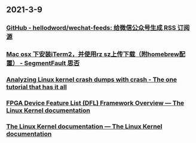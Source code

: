 
## 2021-3-9

### [GitHub - hellodword/wechat-feeds: 给微信公众号生成 RSS 订阅源](https://github.com/hellodword/wechat-feeds?continueFlag=24e575d76c6f28061baf63652754a9e5)

### [Mac osx 下安装iTerm2，并使用rz sz上传下载（附homebrew配置） - SegmentFault 思否](https://segmentfault.com/a/1190000012166969)

### [Analyzing Linux kernel crash dumps with crash - The one tutorial that has it all](https://www.dedoimedo.com/computers/crash-analyze.html)

### [FPGA Device Feature List (DFL) Framework Overview — The Linux Kernel  documentation](https://01.org/linuxgraphics/gfx-docs/drm/fpga/dfl.html)

### [The Linux Kernel documentation — The Linux Kernel  documentation](https://01.org/linuxgraphics/gfx-docs/drm/)